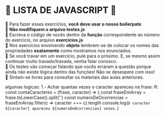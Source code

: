 # 📝 LISTA DE JAVASCRIPT 📝


🔸 Para fazer esses exercícios, **você deve usar o nosso boilerpate**  
🔸 **Não modifiquem o arquivo testes.js**  
🔸 Escreva o código de vocês dentro da **função** correspondente ao número do exercício, no arquivo **exercicios.js**  
🔸 Nos exercícios envolvendo **objeto** lembrem-se de colocar os nomes das propriedades **exatamente** como mostramos nos enunciados.  
🔸 Se você travar em um exercício, pule para o próximo. E, se mesmo assim continuar muito travado/travada, venha falar conosco.  
🔸 Os testes vão começar falando que vocês erraram a questão porque ainda não existe lógica dentro das funções! Não se desespere com isso!  
🔸 Sintam-se livres para consultar os materiais das aulas anteriores.

algumas logicas:
1.- Achar quantas vezes o caracter apareceu na frase:
R: const contaCaracteres = (frase, caracter) => {
const fraseEmArray = frase.toLowerCase().split('')
const numeroDeOcorrencias = fraseEmArray.filter(c => caracter === c).length
console.log(`O caracter ${caracter} apareceu ${numeroDeOcorrencias} vezes.`)


